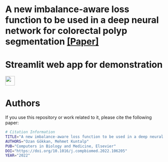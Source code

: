 # A new imbalance-aware loss function to be used in a deep neural network for colorectal polyp segmentation [[Paper]](https://doi.org/10.1016/j.compbiomed.2022.106205)


# Streamlit web app for demonstration
[<img src="https://img.icons8.com/ios-filled/50/fa0000/circled-play.png" width="30"/>](https://www.youtube.com/watch?v=v1uoPyzWU7M)



# Authors
If you use this repository or work related to it, please cite the following paper:

```bash
# Citation Information
TITLE="A new imbalance-aware loss function to be used in a deep neural network for colorectal polyp segmentation"
AUTHORS="Ozan Gökkan, Mehmet Kuntalp"
PUB="Computers in Biology and Medicine, Elsevier"
DOI="https://doi.org/10.1016/j.compbiomed.2022.106205"
YEAR="2022"


